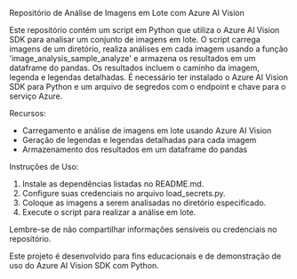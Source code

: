 Repositório de Análise de Imagens em Lote com Azure AI Vision

Este repositório contém um script em Python que utiliza o Azure AI Vision SDK para analisar um conjunto de imagens em lote. O script carrega imagens de um diretório, realiza análises em cada imagem usando a função 'image_analysis_sample_analyze' e armazena os resultados em um dataframe do pandas. Os resultados incluem o caminho da imagem, legenda e legendas detalhadas. É necessário ter instalado o Azure AI Vision SDK para Python e um arquivo de segredos com o endpoint e chave para o serviço Azure.

Recursos:
- Carregamento e análise de imagens em lote usando Azure AI Vision
- Geração de legendas e legendas detalhadas para cada imagem
- Armazenamento dos resultados em um dataframe do pandas

Instruções de Uso:
1. Instale as dependências listadas no README.md.
2. Configure suas credenciais no arquivo load_secrets.py.
3. Coloque as imagens a serem analisadas no diretório especificado.
4. Execute o script para realizar a análise em lote.

Lembre-se de não compartilhar informações sensíveis ou credenciais no repositório.

Este projeto é desenvolvido para fins educacionais e de demonstração de uso do Azure AI Vision SDK com Python.
